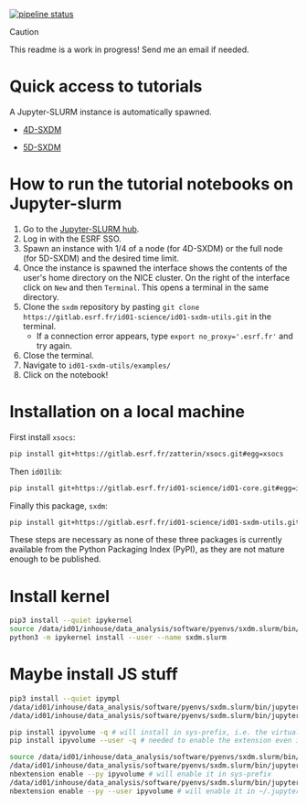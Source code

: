 [![pipeline status](https://gitlab.esrf.fr/id01-science/id01-sxdm-utils/badges/main/pipeline.svg)](https://gitlab.esrf.fr/id01-science/id01-sxdm-utils/-/commits/main)

> [!CAUTION]  
> This readme is a work in progress! Send me an email if needed.

# Quick access to tutorials

A Jupyter-SLURM instance is automatically spawned.

* [4D-SXDM](https://jupyter-slurm.esrf.fr/hub/spawn?partition=jupyter-nice&jupyterlab=False&nprocs=10&runtime=00:10:00&root_dir=/&default_url=/tree/data/id01/inhouse/zatterin/shared/id01-sxdm-utils/examples/4D-SXDM_tutorial-BLISS.ipynb&environment_path=/data/id01/inhouse/data_analysis/software/pyenvs/sxdm.slurm/bin)
 
* [5D-SXDM](https://jupyter-slurm.esrf.fr/hub/spawn?partition=jupyter-nice&jupyterlab=False&nprocs=10&runtime=00:10:00&root_dir=/&default_url=/tree/data/id01/inhouse/zatterin/shared/id01-sxdm-utils/examples/5D-SXDM_tutorial-BLISS.ipynb&environment_path=/data/id01/inhouse/data_analysis/software/pyenvs/sxdm.slurm/bin)


# How to run the tutorial notebooks on Jupyter-slurm

1. Go to the [Jupyter-SLURM hub](https://jupyter-slurm.esrf.fr/). 
2. Log in with the ESRF SSO.
3. Spawn an instance with 1/4 of a node (for 4D-SXDM) or the full node (for 5D-SXDM) and the desired time limit.
4. Once the instance is spawned the interface shows the contents of the user's home directory on the NICE cluster. On the right of the interface click on `New` and then `Terminal`. This opens a terminal in the same directory.
5. Clone the `sxdm` repository by pasting `git clone https://gitlab.esrf.fr/id01-science/id01-sxdm-utils.git` in the terminal. 
    * If a connection error appears, type `export no_proxy='.esrf.fr'` and try again.
6. Close the terminal.
7. Navigate to `id01-sxdm-utils/examples/`
8. Click on the notebook!

# Installation on a local machine

First install `xsocs`:

```bash
pip install git+https://gitlab.esrf.fr/zatterin/xsocs.git#egg=xsocs
```

Then `id01lib`:

```bash
pip install git+https://gitlab.esrf.fr/id01-science/id01-core.git#egg=id01-core
```

Finally this package, `sxdm`:

```bash
pip install git+https://gitlab.esrf.fr/id01-science/id01-sxdm-utils.git#egg=id01-sxdm-utils
```

These steps are necessary as none of these three packages is currently available from the Python Packaging Index (PyPI), as they are not mature enough to be published.

# Install kernel

```bash
pip3 install --quiet ipykernel
source /data/id01/inhouse/data_analysis/software/pyenvs/sxdm.slurm/bin/activate
python3 -m ipykernel install --user --name sxdm.slurm
```

# Maybe install JS stuff

```bash
pip3 install --quiet ipympl
/data/id01/inhouse/data_analysis/software/pyenvs/sxdm.slurm/bin/jupyter nbextension install --py --symlink --user --overwrite ipympl
/data/id01/inhouse/data_analysis/software/pyenvs/sxdm.slurm/bin/jupyter nbextension enable ipympl --user --py

pip install ipyvolume -q # will install in sys-prefix, i.e. the virtual env directory
pip install ipyvolume --user -q # needed to enable the extension even if not going to use it

source /data/id01/inhouse/data_analysis/software/pyenvs/sxdm.slurm/bin/activate
/data/id01/inhouse/data_analysis/software/pyenvs/sxdm.slurm/bin/jupyter \
nbextension enable --py ipyvolume # will enable it in sys-prefix
/data/id01/inhouse/data_analysis/software/pyenvs/sxdm.slurm/bin/jupyter \
nbextension enable --py --user ipyvolume # will enable it in ~/.jupyter/nbconfig/tree.json
```